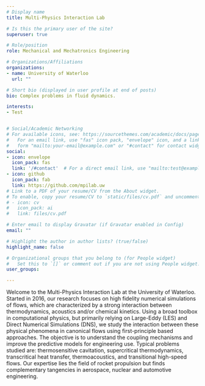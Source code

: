 ```yaml
---
# Display name
title: Multi-Physics Interaction Lab

# Is this the primary user of the site?
superuser: true

# Role/position
role: Mechanical and Mechatronics Engineering

# Organizations/Affiliations
organizations:
- name: University of Waterloo
  url: ""

# Short bio (displayed in user profile at end of posts)
bio: Complex problems in fluid dynamics.

interests:
- Test


# Social/Academic Networking
# For available icons, see: https://sourcethemes.com/academic/docs/page-builder/#icons
#   For an email link, use "fas" icon pack, "envelope" icon, and a link in the
#   form "mailto:your-email@example.com" or "#contact" for contact widget.
social:
- icon: envelope
  icon_pack: fas
  link: '/#contact'  # For a direct email link, use "mailto:test@example.org".
- icon: github
  icon_pack: fab
  link: https://github.com/mpilab.uw
# Link to a PDF of your resume/CV from the About widget.
# To enable, copy your resume/CV to `static/files/cv.pdf` and uncomment the lines below.
# - icon: cv
#   icon_pack: ai
#   link: files/cv.pdf

# Enter email to display Gravatar (if Gravatar enabled in Config)
email: ""

# Highlight the author in author lists? (true/false)
highlight_name: false

# Organizational groups that you belong to (for People widget)
#   Set this to `[]` or comment out if you are not using People widget.
user_groups:

---
```

Welcome to the Multi-Physics Interaction Lab at the University of Waterloo. Started in 2016, our research focuses on high fidelity numerical simulations of flows, which are characterized by a strong interaction between thermodynamics, acoustics and/or chemical kinetics. Using a broad toolbox in computational physics, but primarily relying on Large-Eddy (LES) and Direct Numerical Simulations (DNS), we study the interaction between these physical phenomena in canonical flows using first-principle based approaches. The objective is to understand the coupling mechanisms and improve the predictive models for engineering use. Typical problems studied are: thermosensitive cavitation, supercritical thermodynamics, transcritical heat transfer, thermoacoustics, and transitional high-speed flows. Our expertise lies the field of rocket propulsion but finds complementary tangencies in aerospace, nuclear and automotive engineering.
